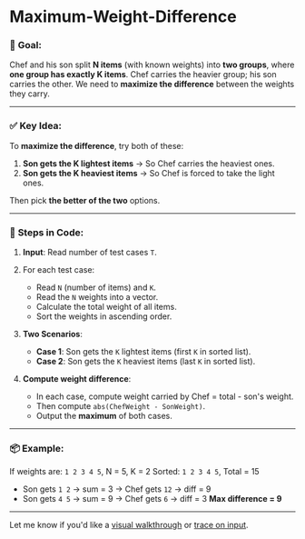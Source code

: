 ﻿# Maximum-Weight-Difference



### 🧠 **Goal**:

Chef and his son split **N items** (with known weights) into **two groups**, where **one group has exactly K items**.
Chef carries the heavier group; his son carries the other.
We need to **maximize the difference** between the weights they carry.

---

### ✅ **Key Idea**:

To **maximize the difference**, try both of these:

1. **Son gets the K lightest items** → So Chef carries the heaviest ones.
2. **Son gets the K heaviest items** → So Chef is forced to take the light ones.

Then pick **the better of the two** options.

---

### 🧮 **Steps in Code**:

1. **Input**: Read number of test cases `T`.

2. For each test case:

   * Read `N` (number of items) and `K`.
   * Read the `N` weights into a vector.
   * Calculate the total weight of all items.
   * Sort the weights in ascending order.

3. **Two Scenarios**:

   * **Case 1**: Son gets the `K` lightest items (first `K` in sorted list).
   * **Case 2**: Son gets the `K` heaviest items (last `K` in sorted list).

4. **Compute weight difference**:

   * In each case, compute weight carried by Chef = total - son's weight.
   * Then compute `abs(ChefWeight - SonWeight)`.
   * Output the **maximum** of both cases.

---

### 📦 Example:

If weights are: `1 2 3 4 5`, N = 5, K = 2
Sorted: `1 2 3 4 5`, Total = 15

* Son gets `1 2` → sum = 3 → Chef gets `12` → diff = 9
* Son gets `4 5` → sum = 9 → Chef gets `6` → diff = 3
  **Max difference = 9**

---

Let me know if you'd like a [visual walkthrough](f) or [trace on input](f).
